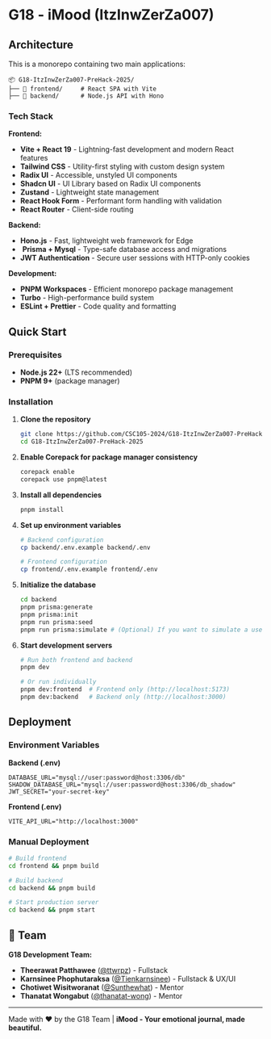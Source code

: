 # G18 - iMood (ItzInwZerZa007)

## Architecture

This is a monorepo containing two main applications:

```
📦 G18-ItzInwZerZa007-PreHack-2025/
├── 🎨 frontend/     # React SPA with Vite
├── 🔧 backend/      # Node.js API with Hono
```

### Tech Stack

**Frontend:**
- **Vite + React 19** - Lightning-fast development and modern React features
- **Tailwind CSS** - Utility-first styling with custom design system
- **Radix UI** - Accessible, unstyled UI components
- **Shadcn UI** - UI Library based on Radix UI components
- **Zustand** - Lightweight state management
- **React Hook Form** - Performant form handling with validation
- **React Router** - Client-side routing

**Backend:**
-  **Hono.js** - Fast, lightweight web framework for Edge
- ️ **Prisma + Mysql** - Type-safe database access and migrations
-  **JWT Authentication** - Secure user sessions with HTTP-only cookies

**Development:**
- **PNPM Workspaces** - Efficient monorepo package management
-  **Turbo** - High-performance build system
- **ESLint + Prettier** - Code quality and formatting

## Quick Start

### Prerequisites
- **Node.js 22+** (LTS recommended)
- **PNPM 9+** (package manager)

### Installation

1. **Clone the repository**
   ```bash
   git clone https://github.com/CSC105-2024/G18-ItzInwZerZa007-PreHack-2025.git
   cd G18-ItzInwZerZa007-PreHack-2025
   ```

2. **Enable Corepack for package manager consistency**
   ```bash
   corepack enable
   corepack use pnpm@latest
   ```

3. **Install all dependencies**
   ```bash
   pnpm install
   ```

4. **Set up environment variables**
   ```bash
   # Backend configuration
   cp backend/.env.example backend/.env
   
   # Frontend configuration  
   cp frontend/.env.example frontend/.env
   ```

5. **Initialize the database**
   ```bash
   cd backend
   pnpm prisma:generate
   pnpm prisma:init
   pnpm run prisma:seed
   pnpm run prisma:simulate # (Optional) If you want to simulate a user who already has mood data
   ```

6. **Start development servers**
   ```bash
   # Run both frontend and backend
   pnpm dev
   
   # Or run individually
   pnpm dev:frontend  # Frontend only (http://localhost:5173)
   pnpm dev:backend   # Backend only (http://localhost:3000)
   ```

## Deployment

### Environment Variables

**Backend (.env)**
```env
DATABASE_URL="mysql://user:password@host:3306/db"
SHADOW_DATABASE_URL="mysql://user:password@host:3306/db_shadow"
JWT_SECRET="your-secret-key"
```

**Frontend (.env)**
```env
VITE_API_URL="http://localhost:3000"
```

### Manual Deployment
```bash
# Build frontend
cd frontend && pnpm build

# Build backend  
cd backend && pnpm build

# Start production server
cd backend && pnpm start
```

## 👥 Team

**G18 Development Team:**
- **Theerawat Patthawee** ([@ttwrpz](https://github.com/ttwrpz)) - Fullstack
- **Karnsinee Phophutaraksa** ([@Tienkarnsinee](https://github.com/Tienkarnsinee)) - Fullstack & UX/UI
- **Chotiwet Wisitworanat** ([@Sunthewhat](https://github.com/Sunthewhat)) - Mentor
- **Thanatat Wongabut** ([@thanatat-wong](https://github.com/thanatat-wong)) - Mentor

---

Made with ❤️ by the G18 Team | **iMood - Your emotional journal, made beautiful.**